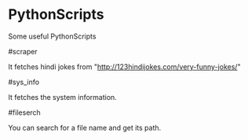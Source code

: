 # PythonScripts
Some useful PythonScripts

#scraper
  
 It fetches hindi jokes from "http://123hindijokes.com/very-funny-jokes/"

#sys_info
  
 It fetches the system information.
  
#fileserch
  
 You can search for a file name and get its path.

